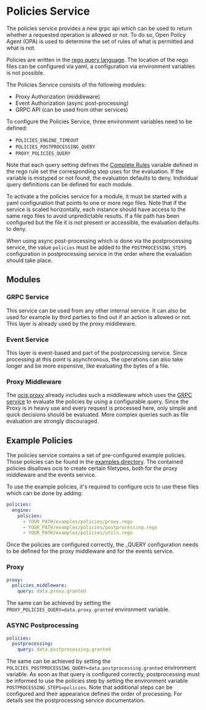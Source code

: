 # Policies Service

The policies service provides a new grpc api which can be used to return whether a requested operation is allowed or not. To do so, Open Policy Agent (OPA) is used to determine the set of rules of what is permitted and what is not.

Policies are written in the [rego query language](https://www.openpolicyagent.org/docs/latest/policy-language/). The location of the rego files can be configured via yaml, a configuration via environment variables is not possible.

The Policies Service consists of the following modules:

*   Proxy Authorization (middleware)
*   Event Authorization (async post-processing)
*   GRPC API (can be used from other services)

To configure the Policies Service, three environment variables need to be defined:

*   `POLICIES_ENGINE_TIMEOUT`
*   `POLICIES_POSTPROCESSING_QUERY`
*   `PROXY_POLICIES_QUERY`

Note that each query setting defines the [Complete Rules](https://www.openpolicyagent.org/docs/latest/#complete-rules) variable defined in the rego rule set the corresponding step uses for the evaluation. If the variable is mistyped or not found, the evaluation defaults to deny. Individual query definitions can be defined for each module.

To activate a the policies service for a module, it must be started with a yaml configuration that points to one or more rego files. Note that if the service is scaled horizontally, each instance should have access to the same rego files to avoid unpredictable results. If a file path has been configured but the file it is not present or accessible, the evaluation defaults to deny.

When using async post-processing which is done via the postprocessing service, the value `policies` must be added to the `POSTPROCESSING_STEPS` configuration in postprocessing service in the order where the evaluation should take place.
## Modules

### GRPC Service

This service can be used from any other internal service. It can also be used for example by third parties to find out if an action is allowed or not. This layer is already used by the proxy middleware.

### Event Service

This layer is event-based and part of the postprocessing service. Since processing at this point is asynchronous, the operations can also take longer and be more expensive, like evaluating the bytes of a file.

### Proxy Middleware

The [ocis proxy](../proxy) already includes such a middleware which uses the [GRPC service](#grpc-service) to evaluate the policies by using a configurable query. Since the Proxy is in heavy use and every request is processed here, only simple and quick decisions should be evaluated. More complex queries such as file evaluation are strongly discouraged.

## Example Policies

The policies service contains a set of pre-configured example policies. Those policies can be found in the [examples directory](../../deployments/examples/service_policies/policies). The contained policies disallows ocis to create certain filetypes, both for the proxy middleware and the events service.

To use the example policies, it's required to configure ocis to use these files which can be done by adding:

```yaml
policies:
  engine:
    policies:
      - YOUR_PATH/examples/policies/proxy.rego
      - YOUR_PATH/examples/policies/postprocessing.rego
      - YOUR_PATH/examples/policies/utils.rego
```
Once the policies are configured correctly, the _QUERY configuration needs to be defined for the proxy middleware and for the events service.

### Proxy

```yaml
proxy:
  policies_middleware:
    query: data.proxy.granted
```

The same can be achieved by setting the `PROXY_POLICIES_QUERY=data.proxy.granted` environment variable.

### ASYNC Postprocessing

```yaml
policies:
  postprocessing:
    query: data.postprocessing.granted
```

The same can be achieved by setting the `POLICIES_POSTPROCESSING_QUERY=data.postprocessing.granted` environment variable. As soon as that query is configured correctly, postprocessing must be informed to use the policies step by setting the environment variable `POSTPROCESSING_STEPS=policies`. Note that additional steps can be configured and their appearance defines the order of processing. For details see the postprocessing service documentation.
